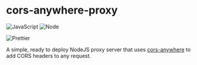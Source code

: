 # cors-anywhere-proxy

![JavaScript](https://img.shields.io/badge/Made_with-JavaScript-F0DB4F?style=for-the-badge&logo=javascript&labelColor=white)
![Node](https://img.shields.io/badge/Made_with-Node.js-339933?style=for-the-badge&logo=node.js&labelColor=white)

![Prettier](https://img.shields.io/badge/code_style-Prettier-F7B93E?style=for-the-badge&logo=prettier&labelColor=white)

A simple, ready to deploy NodeJS proxy server that uses [cors-anywhere](https://www.npmjs.com/package/cors-anywhere) to add CORS headers to any request.
